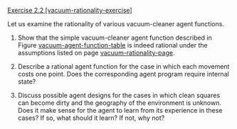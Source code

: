 [Exercise 2.2 \[vacuum-rationality-exercise\]](ex_2/)

Let us examine the rationality of various
vacuum-cleaner agent functions.
1.  Show that the simple vacuum-cleaner agent function described in
    Figure [vacuum-agent-function-table](#/) is indeed
    rational under the assumptions listed on page [vacuum-rationality-page](#/).

2.  Describe a rational agent function for the case in which each
    movement costs one point. Does the corresponding agent program
    require internal state?

3.  Discuss possible agent designs for the cases in which clean squares
    can become dirty and the geography of the environment is unknown.
    Does it make sense for the agent to learn from its experience in
    these cases? If so, what should it learn? If not, why not?
